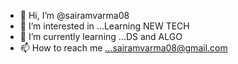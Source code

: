 - 👋 Hi, I’m @sairamvarma08
- 👀 I’m interested in ...Learning NEW TECH
- 🌱 I’m currently learning ...DS and ALGO
- 📫 How to reach me ...sairamvarma08@gmail.com

<!---
sairamvarma08/sairamvarma08 is a ✨ special ✨ repository because its `README.md` (this file) appears on your GitHub profile.
You can click the Preview link to take a look at your changes.
--->
